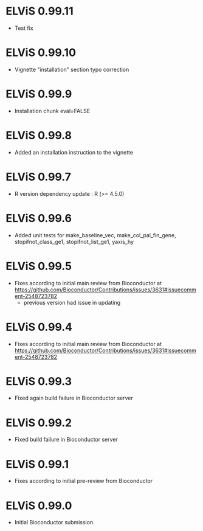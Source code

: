 # ELViS 0.99.11
* Test fix

# ELViS 0.99.10
* Vignette "installation" section typo correction

# ELViS 0.99.9
* Installation chunk eval=FALSE

# ELViS 0.99.8
* Added an installation instruction to the vignette


# ELViS 0.99.7
* R version dependency update : R (>= 4.5.0)

# ELViS 0.99.6
* Added unit tests for make_baseline_vec, make_col_pal_fin_gene, stopifnot_class_ge1, stopifnot_list_ge1, yaxis_hy

# ELViS 0.99.5

* Fixes according to initial main review from Bioconductor at https://github.com/Bioconductor/Contributions/issues/3631#issuecomment-2548723782
  - previous version had issue in updating

# ELViS 0.99.4

* Fixes according to initial main review from Bioconductor at https://github.com/Bioconductor/Contributions/issues/3631#issuecomment-2548723782

# ELViS 0.99.3

* Fixed again build failure in Bioconductor server

# ELViS 0.99.2

* Fixed build failure in Bioconductor server

# ELViS 0.99.1

* Fixes according to initial pre-review from Bioconductor

# ELViS 0.99.0

* Initial Bioconductor submission.

